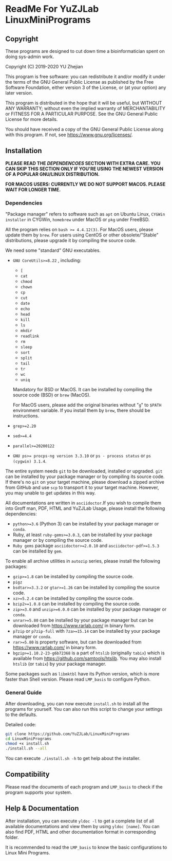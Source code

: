 # ReadMe For YuZJLab LinuxMiniPrograms
## Copyright

These programs are designed to cut down time a bioinformatician spent on doing sys-admin work.

Copyright (C) 2019-2020 YU Zhejian

This program is free software: you can redistribute it and/or modify it under the terms of the GNU General Public License as published by the Free Software Foundation, either version 3 of the License, or (at your option) any later version.

This program is distributed in the hope that it will be useful, but WITHOUT ANY WARRANTY; without even the implied warranty of MERCHANTABILITY or FITNESS FOR A PARTICULAR PURPOSE.  See the GNU General Public License for more details.

You should have received a copy of the GNU General Public License along with this program.  If not, see <https://www.gnu.org/licenses/>.

## Installation

**PLEASE READ THE *DEPENDENCOES* SECTION WITH EXTRA CARE. YOU CAN SKIP THIS SECTION ONLY IF YOU'RE USING THE NEWEST VERSION OF A POPULAR GNU/LINUX DISTRIBUTION.**

**FOR MACOS USERS: CURRENTLY WE DO NOT SUPPORT MACOS. PLEASE WAIT FOR LONGER TIME.**

### Dependencies

"Package manager" refers to software such as `apt` on Ubuntu Linux, `CYGWin installer` in CYGWin, `homebrew` under MacOS or  `pkg` under FreeBSD.

All the program relies on `bash >= 4.4.12(3)`. For MacOS users, please update them by `brew`. For users using CentOS or other obsolete/"Stable" distributions, please upgrade it by compiling the source code.

We need some "standard" GNU executables.

- `GNU CoreUtils>=8.22` , including:

  - `[`
  - `cat`
  - `chmod`
  - `chown`
  - `cp`
  - `cut`
  - `date`
  - `echo`
  - `head`
  - `kill`
  - `ls`
  - `mkdir`
  - `readlink`
  - `rm`
  - `sleep`
  - `sort`
  - `split`
  - `tail`
  - `tr`
  - `wc`
  - `uniq`

  Mandatory for BSD or MacOS. It can be installed by compiling the source code (BSD) or `brew` (MacOS).

  For MacOS users, please add the original binaries without "`g`" to `$PATH` environment variable. If you install them by `brew`, there should be instructions.

- `grep>=2.20`

- `sed>=4.4`

- `parallel>=20200122`

- `GNU ps>= procps-ng version 3.3.10` or `ps - process status` or `ps (cygwin) 3.1.4`.

The entire system needs `git` to be downloaded, installed or upgraded. `git` can be installed by your package manager or by compiling its source code. If there's no `git` on your target machine, please download a zipped archive from GitHub and use `scp` to transport it to your target machine. However, you may unable to get updates in this way.

All documentations are written in `asciidoctor`.If you wish to compile them into Groff man, PDF, HTML and YuZJLab Usage, please install the following dependencies:

* `python>=3.6` (Python 3) can be installed by your package manager or `conda`.
* Ruby, at least `ruby-gems>=3.0.3`, can be installed by your package manager or by compiling the source code.
* `Ruby gems` package `asciidoctor>=2.0.10` and `asciidoctor-pdf>=1.5.3` can be installed by `gem`.

To enable all archive utilities in `autozip` series, please install the following packages:

* `gzip>=1.8` can be installed by compiling the source code.
* `pigz`
* `bsdtar>=3.3.2` or `gtar>=1.26` can be installed by compiling the source code.
* `xz>=5.2.4` can be installed by compiling the source code.
* `bzip2>=1.0.8` can be installed by compiling the source code.
* `zip>=3.0` and `unzip>=6.0.0` can be installed by your package manager or `conda`.
* `unrar>=5.80` can be installed by your package manager but can be downloaded from https://www.rarlab.com/ in binary form.
* `p7zip` or `p7zip-full` with `7za>=15.14` can be installed by your package manager or `conda`.
* `rar>=5.80` is property software, but can be downloaded from https://www.rarlab.com/ in binary form.
* `bgzip>=1.10.2-23-g6b72368` is a part of `htslib` (originally `tabix`) which is available from https://github.com/samtools/htslib. You may also install `htslib` (or `tabix`) by your package manager.

Some packages such as `libmktbl` have its Python version, which is more faster than Shell version. Please read `LMP_basis` to configure Python.

### General Guide
After downloading, you can now execute `install.sh` to install all the programs for yourself. You can also run this script to change your settings to the defaults.

Detailed code:

```bash
git clone https://github.com/YuZJLab/LinuxMiniPrograms
cd LinuxMiniPrograms
chmod +x install.sh
./install.sh --all
```

You can execute `./install.sh -h` to get help about the installer.

## Compatibility

Please read the documents of each program and `LMP_basis` to check if the program supports your system.

## Help & Documentation

After installation, you can execute `yldoc -l` to get a complete list of all available documentations and view them by using `yldoc [name]`. You can also find PDF, HTML and other documentation format in corresponding folder.

It is recommended to read the `LMP_basis` to know the basic configurations to Linux Mini Programs.
